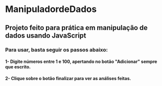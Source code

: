 # ManipuladordeDados
## Projeto feito para prática em manipulação de dados usando JavaScript
### Para usar, basta seguir os passos abaixo:
#### 1- Digite números entre 1 e 100, apertando no botão "Adicionar" sempre que escrito.
#### 2- Clique sobre o botão finalizar para ver as análises feitas.
